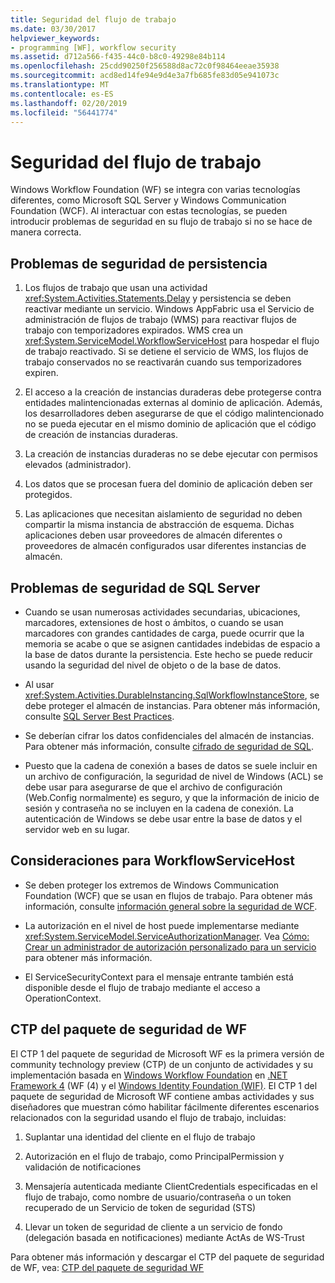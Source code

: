 ```yaml
---
title: Seguridad del flujo de trabajo
ms.date: 03/30/2017
helpviewer_keywords:
- programming [WF], workflow security
ms.assetid: d712a566-f435-44c0-b8c0-49298e84b114
ms.openlocfilehash: 25cdd90250f256588d8ac72c0f98464eeae35938
ms.sourcegitcommit: acd8ed14fe94e9d4e3a7fb685fe83d05e941073c
ms.translationtype: MT
ms.contentlocale: es-ES
ms.lasthandoff: 02/20/2019
ms.locfileid: "56441774"
---
```

# <a name="workflow-security"></a>Seguridad del flujo de trabajo
Windows Workflow Foundation (WF) se integra con varias tecnologías diferentes, como Microsoft SQL Server y Windows Communication Foundation (WCF). Al interactuar con estas tecnologías, se pueden introducir problemas de seguridad en su flujo de trabajo si no se hace de manera correcta.

## <a name="persistence-security-concerns"></a>Problemas de seguridad de persistencia

1.  Los flujos de trabajo que usan una actividad <xref:System.Activities.Statements.Delay> y persistencia se deben reactivar mediante un servicio. Windows AppFabric usa el Servicio de administración de flujos de trabajo (WMS) para reactivar flujos de trabajo con temporizadores expirados. WMS crea un <xref:System.ServiceModel.WorkflowServiceHost> para hospedar el flujo de trabajo reactivado. Si se detiene el servicio de WMS, los flujos de trabajo conservados no se reactivarán cuando sus temporizadores expiren.

2.  El acceso a la creación de instancias duraderas debe protegerse contra entidades malintencionadas externas al dominio de aplicación. Además, los desarrolladores deben asegurarse de que el código malintencionado no se pueda ejecutar en el mismo dominio de aplicación que el código de creación de instancias duraderas.

3.  La creación de instancias duraderas no se debe ejecutar con permisos elevados (administrador).

4.  Los datos que se procesan fuera del dominio de aplicación deben ser protegidos.

5.  Las aplicaciones que necesitan aislamiento de seguridad no deben compartir la misma instancia de abstracción de esquema. Dichas aplicaciones deben usar proveedores de almacén diferentes o proveedores de almacén configurados usar diferentes instancias de almacén.

## <a name="sql-server-security-concerns"></a>Problemas de seguridad de SQL Server

-   Cuando se usan numerosas actividades secundarias, ubicaciones, marcadores, extensiones de host o ámbitos, o cuando se usan marcadores con grandes cantidades de carga, puede ocurrir que la memoria se acabe o que se asignen cantidades indebidas de espacio a la base de datos durante la persistencia. Este hecho se puede reducir usando la seguridad del nivel de objeto o de la base de datos.

-   Al usar <xref:System.Activities.DurableInstancing.SqlWorkflowInstanceStore>, se debe proteger el almacén de instancias. Para obtener más información, consulte [SQL Server Best Practices](https://go.microsoft.com/fwlink/?LinkId=164972).

-   Se deberían cifrar los datos confidenciales del almacén de instancias. Para obtener más información, consulte [cifrado de seguridad de SQL](https://go.microsoft.com/fwlink/?LinkId=164976).

-   Puesto que la cadena de conexión a bases de datos se suele incluir en un archivo de configuración, la seguridad de nivel de Windows (ACL) se debe usar para asegurarse de que el archivo de configuración (Web.Config normalmente) es seguro, y que la información de inicio de sesión y contraseña no se incluyen en la cadena de conexión. La autenticación de Windows se debe usar entre la base de datos y el servidor web en su lugar.

## <a name="considerations-for-workflowservicehost"></a>Consideraciones para WorkflowServiceHost

-   Se deben proteger los extremos de Windows Communication Foundation (WCF) que se usan en flujos de trabajo. Para obtener más información, consulte [información general sobre la seguridad de WCF](https://go.microsoft.com/fwlink/?LinkID=164975).

-   La autorización en el nivel de host puede implementarse mediante <xref:System.ServiceModel.ServiceAuthorizationManager>. Vea [Cómo: Crear un administrador de autorización personalizado para un servicio](https://go.microsoft.com/fwlink/?LinkId=192228) para obtener más información.

-   El ServiceSecurityContext para el mensaje entrante también está disponible desde el flujo de trabajo mediante el acceso a OperationContext.

## <a name="wf-security-pack-ctp"></a>CTP del paquete de seguridad de WF
 El CTP 1 del paquete de seguridad de Microsoft WF es la primera versión de community technology preview (CTP) de un conjunto de actividades y su implementación basada en [Windows Workflow Foundation](index.md) en [.NET Framework 4](https://docs.microsoft.com/previous-versions/dotnet/netframework-4.0/w0x726c2(v=vs.100)) (WF (4) y el [Windows Identity Foundation (WIF)](../security/index.md).  El CTP 1 del paquete de seguridad de Microsoft WF contiene ambas actividades y sus diseñadores que muestran cómo habilitar fácilmente diferentes escenarios relacionados con la seguridad usando el flujo de trabajo, incluidas:

1.  Suplantar una identidad del cliente en el flujo de trabajo

2.  Autorización en el flujo de trabajo, como PrincipalPermission y validación de notificaciones

3.  Mensajería autenticada mediante ClientCredentials especificadas en el flujo de trabajo, como nombre de usuario/contraseña o un token recuperado de un Servicio de token de seguridad (STS)

4.  Llevar un token de seguridad de cliente a un servicio de fondo (delegación basada en notificaciones) mediante ActAs de WS-Trust

Para obtener más información y descargar el CTP del paquete de seguridad de WF, vea: [CTP del paquete de seguridad WF](https://wf.codeplex.com/releases/view/48114)